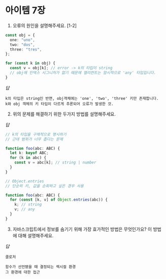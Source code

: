 # 아이템 7장

1. 오류의 원인을 설명해주세요. [1-2]

```ts
const obj = {
  one: "uno",
  two: "dos",
  three: "tres",
};

for (const k in obj) {
  const v = obj[k]; // error -> k의 타입이 string
  // obj에 인덱스 시그니처가 없기 때문에 엘리먼트는 암시적으로 'any' 타입입니다.
}
```

_답_

```
k의 타입은 string인 반면, obj객체에는 'one', 'two', 'three' 키만 존재합니다.
k와 obj 객체의 키 타입이 다르게 추론되어 오류가 발생한 것.
```

2. 위의 문제를 해결하기 위한 두가지 방법를 설명해주세요.

_답_

```ts
// k의 타입을 구체적으로 명시하기
// 근데 범위가 너무 좁다는 문제

function foo(abc: ABC) {
  let k: keyof ABC;
  for (k in abc) {
    const v = abc[k]; // string | number
  }
}

// Object.entries
// 단순히 키, 값을 순회하고 싶은 경우 사용

function foo(abc: ABC) {
  for (const [k, v] of Object.entries(abc)) {
    k; // string
    v; // any
  }
}
```

3. 자바스크립트에서 정보를 숨기기 위해 가장 효가적인 방법은 무엇인가요? 이 방법에 대해 설명해주세요.

_답_

```
클로저

함수가 선언됐을 때 결정되는 렉시컬 환경
그 환경에 대한 접근
```
